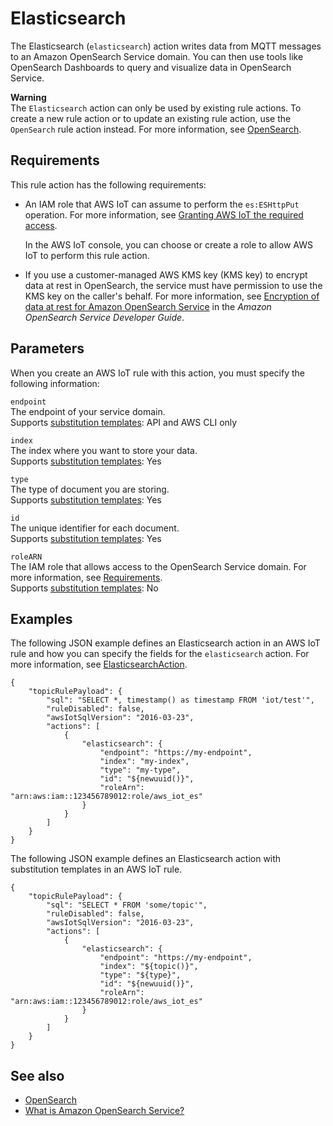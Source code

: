 # Elasticsearch<a name="elasticsearch-rule-action"></a>

The Elasticsearch \(`elasticsearch`\) action writes data from MQTT messages to an Amazon OpenSearch Service domain\. You can then use tools like OpenSearch Dashboards to query and visualize data in OpenSearch Service\.

**Warning**  
The `Elasticsearch` action can only be used by existing rule actions\. To create a new rule action or to update an existing rule action, use the `OpenSearch` rule action instead\. For more information, see [OpenSearch](opensearch-rule-action.md)\. 

## Requirements<a name="elasticsearch-rule-action-requirements"></a>

This rule action has the following requirements:
+ An IAM role that AWS IoT can assume to perform the `es:ESHttpPut` operation\. For more information, see [Granting AWS IoT the required access](iot-create-role.md)\.

  In the AWS IoT console, you can choose or create a role to allow AWS IoT to perform this rule action\.
+ If you use a customer\-managed AWS KMS key \(KMS key\) to encrypt data at rest in OpenSearch, the service must have permission to use the KMS key on the caller's behalf\. For more information, see [Encryption of data at rest for Amazon OpenSearch Service](https://docs.aws.amazon.com/opensearch-service/latest/developerguide/encryption-at-rest.html) in the *Amazon OpenSearch Service Developer Guide*\.

## Parameters<a name="elasticsearch-rule-action-parameters"></a>

When you create an AWS IoT rule with this action, you must specify the following information:

`endpoint`  
The endpoint of your service domain\.  
Supports [substitution templates](iot-substitution-templates.md): API and AWS CLI only

`index`  
The index where you want to store your data\.  
Supports [substitution templates](iot-substitution-templates.md): Yes

`type`  
The type of document you are storing\.  
Supports [substitution templates](iot-substitution-templates.md): Yes

`id`  
The unique identifier for each document\.  
Supports [substitution templates](iot-substitution-templates.md): Yes

`roleARN`  
The IAM role that allows access to the OpenSearch Service domain\. For more information, see [Requirements](#elasticsearch-rule-action-requirements)\.  
Supports [substitution templates](iot-substitution-templates.md): No

## Examples<a name="elasticsearch-rule-action-examples"></a>

The following JSON example defines an Elasticsearch action in an AWS IoT rule and how you can specify the fields for the `elasticsearch` action\. For more information, see [ElasticsearchAction](https://docs.aws.amazon.com/iot/latest/apireference/API_ElasticsearchAction.html)\.

```
{
    "topicRulePayload": {
        "sql": "SELECT *, timestamp() as timestamp FROM 'iot/test'",
        "ruleDisabled": false,
        "awsIotSqlVersion": "2016-03-23",
        "actions": [
            {
                "elasticsearch": {
                    "endpoint": "https://my-endpoint",
                    "index": "my-index",
                    "type": "my-type",
                    "id": "${newuuid()}",
                    "roleArn": "arn:aws:iam::123456789012:role/aws_iot_es"
                }
            }
        ]
    }
}
```

The following JSON example defines an Elasticsearch action with substitution templates in an AWS IoT rule\.

```
{
    "topicRulePayload": {
        "sql": "SELECT * FROM 'some/topic'",
        "ruleDisabled": false,
        "awsIotSqlVersion": "2016-03-23",
        "actions": [
            {
                "elasticsearch": {
                    "endpoint": "https://my-endpoint",
                    "index": "${topic()}",
                    "type": "${type}",
                    "id": "${newuuid()}",
                    "roleArn": "arn:aws:iam::123456789012:role/aws_iot_es"
                }
            }
        ]
    }
}
```

## See also<a name="elasticsearch-rule-action-see-also"></a>
+ [OpenSearch](opensearch-rule-action.md)
+ [What is Amazon OpenSearch Service?](https://docs.aws.amazon.com/opensearch-service/latest/developerguide/)